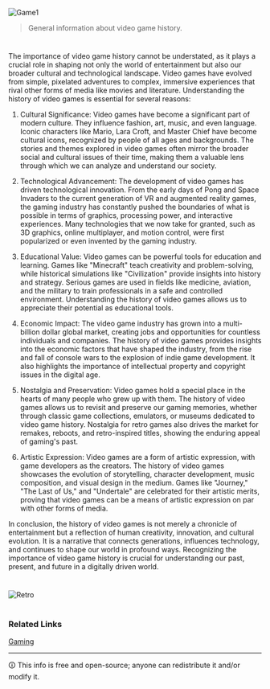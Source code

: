 ![Game1](https://github.com/sourceduty/Video_Game_History/assets/123030236/765d5adc-a462-4448-b3eb-92a4e62d89a4)

> General information about video game history.

#

The importance of video game history cannot be understated, as it plays a crucial role in shaping not only the world of entertainment but also our broader cultural and technological landscape. Video games have evolved from simple, pixelated adventures to complex, immersive experiences that rival other forms of media like movies and literature. Understanding the history of video games is essential for several reasons:

1. Cultural Significance:
   Video games have become a significant part of modern culture. They influence fashion, art, music, and even language. Iconic characters like Mario, Lara Croft, and Master Chief have become cultural icons, recognized by people of all ages and backgrounds. The stories and themes explored in video games often mirror the broader social and cultural issues of their time, making them a valuable lens through which we can analyze and understand our society.

2. Technological Advancement:
   The development of video games has driven technological innovation. From the early days of Pong and Space Invaders to the current generation of VR and augmented reality games, the gaming industry has constantly pushed the boundaries of what is possible in terms of graphics, processing power, and interactive experiences. Many technologies that we now take for granted, such as 3D graphics, online multiplayer, and motion control, were first popularized or even invented by the gaming industry.

3. Educational Value:
   Video games can be powerful tools for education and learning. Games like "Minecraft" teach creativity and problem-solving, while historical simulations like "Civilization" provide insights into history and strategy. Serious games are used in fields like medicine, aviation, and the military to train professionals in a safe and controlled environment. Understanding the history of video games allows us to appreciate their potential as educational tools.

4. Economic Impact:
   The video game industry has grown into a multi-billion dollar global market, creating jobs and opportunities for countless individuals and companies. The history of video games provides insights into the economic factors that have shaped the industry, from the rise and fall of console wars to the explosion of indie game development. It also highlights the importance of intellectual property and copyright issues in the digital age.

5. Nostalgia and Preservation:
   Video games hold a special place in the hearts of many people who grew up with them. The history of video games allows us to revisit and preserve our gaming memories, whether through classic game collections, emulators, or museums dedicated to video game history. Nostalgia for retro games also drives the market for remakes, reboots, and retro-inspired titles, showing the enduring appeal of gaming's past.

6. Artistic Expression:
   Video games are a form of artistic expression, with game developers as the creators. The history of video games showcases the evolution of storytelling, character development, music composition, and visual design in the medium. Games like "Journey," "The Last of Us," and "Undertale" are celebrated for their artistic merits, proving that video games can be a means of artistic expression on par with other forms of media.

In conclusion, the history of video games is not merely a chronicle of entertainment but a reflection of human creativity, innovation, and cultural evolution. It is a narrative that connects generations, influences technology, and continues to shape our world in profound ways. Recognizing the importance of video game history is crucial for understanding our past, present, and future in a digitally driven world.

#

![Retro](https://github.com/user-attachments/assets/5dbf25f6-7602-418c-aa4b-9cb22825b5b3)

#
### Related Links

[Gaming](https://github.com/sourceduty/Gaming)

***
🛈 This info is free and open-source; anyone can redistribute it and/or modify it.
